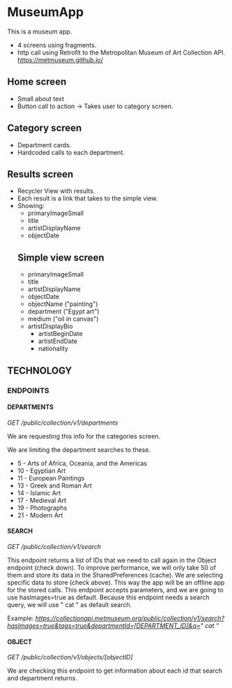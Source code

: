 # MuseumApp

This is a museum app.

- 4 screens using fragments.
- http call using Retrofit to the Metropolitan Museum of Art Collection API. https://metmuseum.github.io/

## Home screen
- Small about text
- Button call to action -> Takes user to category screen.
## Category screen
- Department cards.
- Hardcoded calls to each department.
## Results screen
- Recycler View with results.
- Each result is a link that takes to the simple view.
- Showing:
    - primaryImageSmall
    - title
    - artistDisplayName
    - objectDate
  ## Simple view screen
    - primaryImageSmall
    - title
    - artistDisplayName
    - objectDate
    - objectName ("painting")
    - department ("Egypt art")
    - medium ("oil in canvas")
    - artistDisplayBio  
      - artistBeginDate 
      - artistEndDate
      - nationality
  
## TECHNOLOGY

### ENDPOINTS
#### DEPARTMENTS
*GET /public/collection/v1/departments*

We are requesting this info for the categories screen.

We are limiting the department searches to these.
- 5 - Arts of Africa, Oceania, and the Americas
- 10 - Egyptian Art
- 11 - European Paintings
- 13 - Greek and Roman Art
- 14 - Islamic Art
- 17 - Medieval Art
- 19 - Photographs
- 21 - Modern Art


#### SEARCH
*GET /public/collection/v1/search*

This endpoint returns a list of IDs that we need to call again in the Object endpoint (check down). To improve performance, we will only take 50 of them and store its data in the SharedPreferences (cache). We are selecting specific data to store (check above). This way the app will be an offline app for the stored calls.
This endpoint accepts parameters, and we are going to use hasImages=true as default.
Because this endpoint needs a search query, we will use " cat " as default search.

Example:
*https://collectionapi.metmuseum.org/public/collection/v1/search?hasImages=true&tags=true&departmentId=[DEPARTMENT_ID]&q=" cat "*


#### OBJECT
*GET /public/collection/v1/objects/[objectID]*

We are checking this endpoint to get information about each id that search and department returns.

